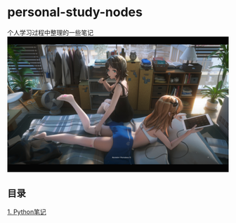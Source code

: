 # personal-study-nodes
个人学习过程中整理的一些笔记
<img src="images\74539039_p1.jpg" style="zoom:150%;" />

## 目录

[1. Python笔记](Python笔记.md)

